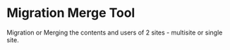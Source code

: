 # Migration Merge Tool
Migration or Merging the contents and users of 2 sites - multisite or single site.
